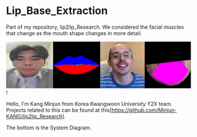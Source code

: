 # Lip_Base_Extraction
Part of my repository, lip2lip_Research. We considered the facial muscles that change as the mouth shape changes in more detail.

![](demo.png)!

Hello, I'm Kang Minjun from Korea Kwangwoon University Y2X team.
Projects related to this can be found at this[https://github.com/Minjun-KANG/lip2lip_Research].

The bottom is the System Diagram.
